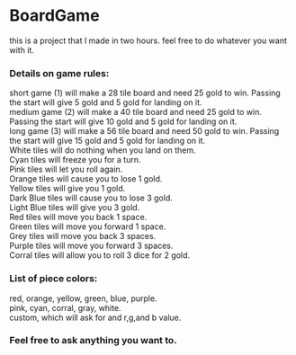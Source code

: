 # BoardGame
this is a project that I made in two hours. feel free to do whatever you want with it.
### Details on game rules:   
short game (1) will make a 28 tile board and need 25 gold to win. Passing the start will give 5 gold and 5 gold for landing on it.  
medium game (2) will make a 40 tile board and need 25 gold to win. Passing the start will give 10 gold and 5 gold for landing on it.   
long game (3) will make a 56 tile board and need 50 gold to win. Passing the start will give 15 gold and 5 gold for landing on it.   
White tiles will do nothing when you land on them.   
Cyan tiles will freeze you for a turn.  
Pink tiles will let you roll again.  
Orange tiles will cause you to lose 1 gold.   
Yellow tiles will give you 1 gold.  
Dark Blue tiles will cause you to lose 3 gold.   
Light Blue tiles will give you 3 gold.  
Red tiles will move you back 1 space.  
Green tiles will move you forward 1 space.  
Grey tiles will move you back 3 spaces.  
Purple tiles will move you forward 3 spaces.  
Corral tiles will allow you to roll 3 dice for 2 gold.  
### List of piece colors:  
red, orange, yellow, green, blue, purple.  
pink, cyan, corral, gray, white.  
custom, which will ask for and r,g,and b value.   
### Feel free to ask anything you want to.
